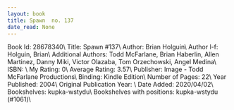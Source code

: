 ```yaml
---
layout: book
title: Spawn  no. 137
date_read: None
---
```


Book Id: 28678340\ 
Title: Spawn #137\ 
Author: Brian Holguin\ 
Author l-f: Holguin, Brian\ 
Additional Authors: Todd McFarlane, Brian Haberlin, Allen Martinez, Danny Miki, Victor Olazaba, Tom Orzechowski, Angel  Medina\ 
ISBN: \ 
My Rating: 0\ 
Average Rating: 3.57\ 
Publisher: Image - Todd McFarlane Productions\ 
Binding: Kindle Edition\ 
Number of Pages: 22\ 
Year Published: 2004\ 
Original Publication Year: \ 
Date Added: 2020/04/02\ 
Bookshelves: kupka-wstydu\ 
Bookshelves with positions: kupka-wstydu (#1061)\ 

